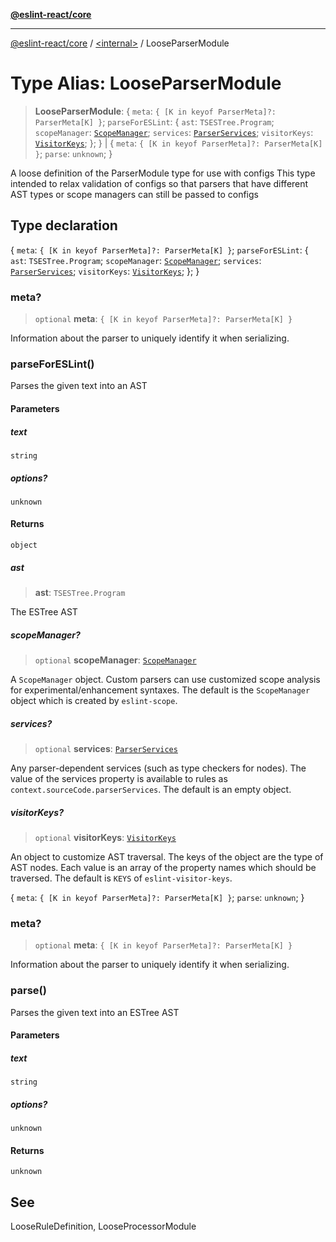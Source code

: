 [**@eslint-react/core**](../../README.md)

***

[@eslint-react/core](../../README.md) / [\<internal\>](../README.md) / LooseParserModule

# Type Alias: LooseParserModule

> **LooseParserModule**: \{ `meta`: `{ [K in keyof ParserMeta]?: ParserMeta[K] }`; `parseForESLint`: \{ `ast`: `TSESTree.Program`; `scopeManager`: [`ScopeManager`](ScopeManager.md); `services`: [`ParserServices`](ParserServices.md); `visitorKeys`: [`VisitorKeys`](../interfaces/VisitorKeys.md); \}; \} \| \{ `meta`: `{ [K in keyof ParserMeta]?: ParserMeta[K] }`; `parse`: `unknown`; \}

A loose definition of the ParserModule type for use with configs
This type intended to relax validation of configs so that parsers that have
different AST types or scope managers can still be passed to configs

## Type declaration

\{ `meta`: `{ [K in keyof ParserMeta]?: ParserMeta[K] }`; `parseForESLint`: \{ `ast`: `TSESTree.Program`; `scopeManager`: [`ScopeManager`](ScopeManager.md); `services`: [`ParserServices`](ParserServices.md); `visitorKeys`: [`VisitorKeys`](../interfaces/VisitorKeys.md); \}; \}

### meta?

> `optional` **meta**: `{ [K in keyof ParserMeta]?: ParserMeta[K] }`

Information about the parser to uniquely identify it when serializing.

### parseForESLint()

Parses the given text into an AST

#### Parameters

##### text

`string`

##### options?

`unknown`

#### Returns

`object`

##### ast

> **ast**: `TSESTree.Program`

The ESTree AST

##### scopeManager?

> `optional` **scopeManager**: [`ScopeManager`](ScopeManager.md)

A `ScopeManager` object.
Custom parsers can use customized scope analysis for experimental/enhancement syntaxes.
The default is the `ScopeManager` object which is created by `eslint-scope`.

##### services?

> `optional` **services**: [`ParserServices`](ParserServices.md)

Any parser-dependent services (such as type checkers for nodes).
The value of the services property is available to rules as `context.sourceCode.parserServices`.
The default is an empty object.

##### visitorKeys?

> `optional` **visitorKeys**: [`VisitorKeys`](../interfaces/VisitorKeys.md)

An object to customize AST traversal.
The keys of the object are the type of AST nodes.
Each value is an array of the property names which should be traversed.
The default is `KEYS` of `eslint-visitor-keys`.

\{ `meta`: `{ [K in keyof ParserMeta]?: ParserMeta[K] }`; `parse`: `unknown`; \}

### meta?

> `optional` **meta**: `{ [K in keyof ParserMeta]?: ParserMeta[K] }`

Information about the parser to uniquely identify it when serializing.

### parse()

Parses the given text into an ESTree AST

#### Parameters

##### text

`string`

##### options?

`unknown`

#### Returns

`unknown`

## See

LooseRuleDefinition, LooseProcessorModule
